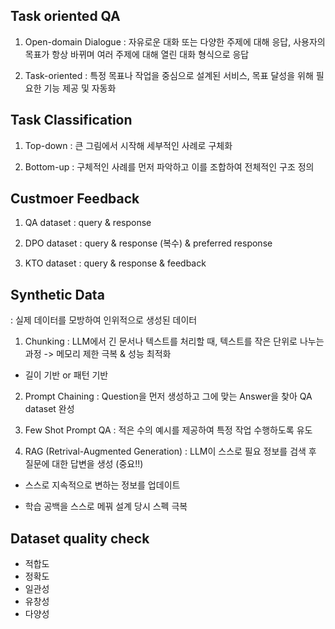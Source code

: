 ## Task oriented QA

1. Open-domain Dialogue : 자유로운 대화 또는 다양한 주제에 대해 응답, 사용자의 목표가 항상 바뀌며 여러 주제에 대해 열린 대화 형식으로 응답

2. Task-oriented : 특정 목표나 작업을 중심으로 설계된 서비스, 목표 달성을 위해 필요한 기능 제공 및 자동화

## Task Classification

1. Top-down : 큰 그림에서 시작해 세부적인 사례로 구체화

2. Bottom-up : 구체적인 사례를 먼저 파악하고 이를 조합하여 전체적인 구조 정의

## Custmoer Feedback 

1. QA dataset : query & response 

2. DPO dataset : query & response (복수) & preferred response 

3. KTO dataset : query & response & feedback 

## Synthetic Data 
: 실제 데이터를 모방하여 인위적으로 생성된 데이터 

1. Chunking : LLM에서 긴 문서나 텍스트를 처리할 때, 텍스트를 작은 단위로 나누는 과정 -> 메모리 제한 극복 & 성능 최적화 

- 길이 기반 or 패턴 기반 

2. Prompt Chaining : Question을 먼저 생성하고 그에 맞는 Answer을 찾아 QA dataset 완성 

3. Few Shot Prompt QA : 적은 수의 예시를 제공하여 특정 작업 수행하도록 유도 

4. RAG (Retrival-Augmented Generation) : LLM이 스스로 필요 정보를 검색 후 질문에 대한 답변을 생성 (중요!!) 

- 스스로 지속적으로 변하는 정보를 업데이트 

- 학습 공백을 스스로 메꿔 설계 당시 스펙 극복 

## Dataset quality check 

- 적합도
- 정확도
- 일관성
- 유창성
- 다양성

